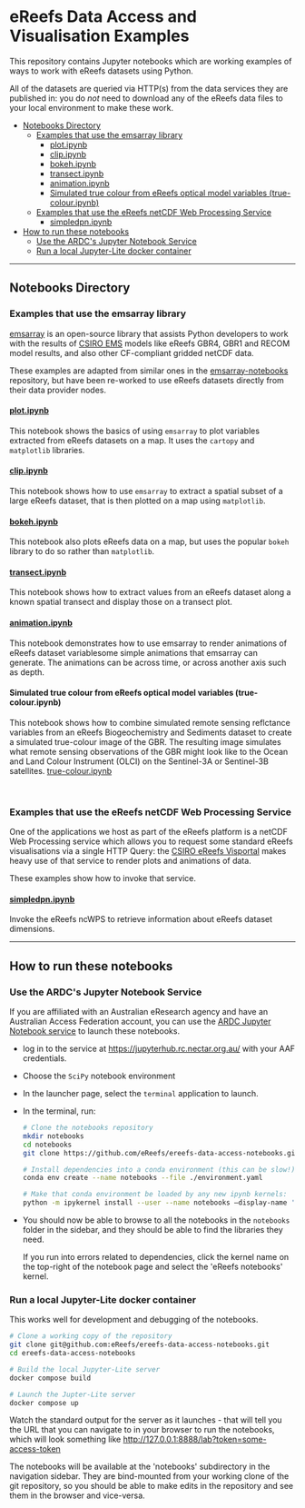 # eReefs Data Access and Visualisation Examples

This repository contains Jupyter notebooks which are working examples
of ways to work with eReefs datasets using Python.

All of the datasets are queried via HTTP(s) from the data services
they are published in:  you do *not* need to download any of the eReefs
data files to your local environment to make these work.

- [Notebooks Directory](#notebooks-directory)
  - [Examples that use the emsarray library](#examples-that-use-the-emsarray-library)
    - [plot.ipynb](#plotipynb)
    - [clip.ipynb](#clipipynb)
    - [bokeh.ipynb](#bokehipynb)
    - [transect.ipynb](#transectipynb)
    - [animation.ipynb](#animationipynb)
    - [Simulated true colour from eReefs optical model variables (true-colour.ipynb)](#simulated-true-colour-from-ereefs-optical-model-variables-true-colouripynb)
  - [Examples that use the eReefs netCDF Web Processing Service](#examples-that-use-the-ereefs-netcdf-web-processing-service)
    - [simpledpn.ipynb](#simpledpnipynb)
- [How to run these notebooks](#how-to-run-these-notebooks)
  - [Use the ARDC's Jupyter Notebook Service](#use-the-ardcs-jupyter-notebook-service)
  - [Run a local Jupyter-Lite docker container](#run-a-local-jupyter-lite-docker-container)

---

## Notebooks Directory

### Examples that use the emsarray library

[emsarray](https://emsarray.readthedocs.io/) is an open-source library that assists Python developers to work with the results of [CSIRO EMS](https://github.com/csiro-coasts/ems/) models like eReefs GBR4, GBR1 and RECOM model results, and
also other CF-compliant gridded netCDF data.

These examples are adapted from similar ones in the [emsarray-notebooks](https://github.com/csiro-coasts/emsarray-notebooks/tree/master) repository, but have been re-worked to use eReefs datasets directly from their data provider nodes.

#### [plot.ipynb](./plot.ipynb)

This notebook shows the basics of using `emsarray` to plot variables extracted from eReefs datasets on a map. It uses the `cartopy` and `matplotlib` libraries.

#### [clip.ipynb](./clip.ipynb)

This notebook shows how to use `emsarray` to extract a spatial subset of a large eReefs dataset, that is then plotted on a map using `matplotlib`.

#### [bokeh.ipynb](./bokeh.ipynb)

This notebook also plots eReefs data on a map, but uses the popular `bokeh`
library to do so rather than `matplotlib`.

#### [transect.ipynb](./transect.ipynb)

This notebook shows how to extract values from an eReefs dataset along a known spatial transect and display those on a transect plot.

#### [animation.ipynb](./animation.ipynb)

This notebook demonstrates how to use emsarray to render animations of eReefs dataset variablesome simple animations that emsarray can generate. The animations can be across time, or across another axis such as depth.

#### Simulated true colour from eReefs optical model variables (true-colour.ipynb)

This notebook shows how to combine simulated remote sensing reflctance variables from an eReefs Biogeochemistry and Sediments dataset to create a simulated true-colour image of the GBR. The resulting image simulates what remote sensing observations of the GBR might look like to the Ocean and Land Colour Instrument (OLCI) on the Sentinel-3A or Sentinel-3B satellites.
[true-colour.ipynb](./true-colour.ipynb)

&nbsp;

### Examples that use the eReefs netCDF Web Processing Service

One of the applications we host as part of the eReefs platform is a netCDF Web Processing service which allows you to request some standard eReefs visualisations via a single HTTP Query: the [CSIRO eReefs Visportal](https://portal.ereefs.info) makes heavy use of that service to render plots and animations of data.

These examples show how to invoke that service.

#### [simpledpn.ipynb](./NCWPSExamples/simpledpn.ipynb)

Invoke the eReefs ncWPS to retrieve information about eReefs dataset dimensions.

---

## How to run these notebooks

### Use the ARDC's Jupyter Notebook Service

If you are affiliated with an Australian eResearch agency and have an
Australian Access Federation account, you can use the
[ARDC Jupyter Notebook service](https://ardc.edu.au/services/ardc-nectar-research-cloud/ardc-jupyter-notebook-service/)
to launch these notebooks.

- log in to the service at <https://jupyterhub.rc.nectar.org.au/> with your AAF credentials.
- Choose the `SciPy` notebook environment
- In the launcher page, select the `terminal` application to launch.
- In the terminal, run:

  ```bash
  # Clone the notebooks repository
  mkdir notebooks
  cd notebooks
  git clone https://github.com/eReefs/ereefs-data-access-notebooks.git .

  # Install dependencies into a conda environment (this can be slow!)
  conda env create --name notebooks --file ./environment.yaml

  # Make that conda environment be loaded by any new ipynb kernels:
  python -m ipykernel install --user --name notebooks –display-name 'eReefs notebooks'
  ```

- You should now be able to browse to all the notebooks in the `notebooks`
  folder in the sidebar, and they should be able to find the libraries they need.

  If you run into errors related to dependencies, click the kernel name on the
  top-right of the notebook page and select the 'eReefs notebooks' kernel.


### Run a local Jupyter-Lite docker container

This works well for development and debugging of the notebooks.

```bash
# Clone a working copy of the repository
git clone git@github.com:eReefs/ereefs-data-access-notebooks.git
cd ereefs-data-access-notebooks

# Build the local Jupyter-Lite server
docker compose build

# Launch the Jupter-Lite server
docker compose up
```

Watch the standard output for the server as it launches - that will
tell you the URL that you can navigate to in your browser to run the
notebooks, which will look something like
<http://127.0.0.1:8888/lab?token=some-access-token>

The notebooks will be available at the 'notebooks' subdirectory in the
navigation sidebar.  They are bind-mounted from your working clone
of the git repository, so you should be able to make edits in the repository
and see them in the browser and vice-versa.

&nbsp;
